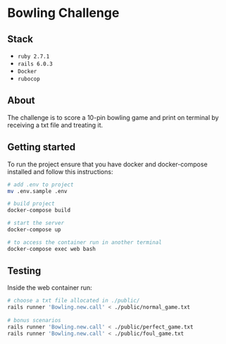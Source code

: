 # Bowling Challenge

## Stack

* `ruby 2.7.1`
* `rails 6.0.3`
* `Docker`
* `rubocop`

## About

The challenge is to score a 10-pin bowling game and print on terminal by receiving a txt file and treating it.

## Getting started

To run the project ensure that you have docker and docker-compose installed and follow this instructions:

```bash
# add .env to project
mv .env.sample .env

# build project
docker-compose build

# start the server
docker-compose up

# to access the container run in another terminal
docker-compose exec web bash
```

## Testing

Inside the web container run:

```bash
# choose a txt file allocated in ./public/
rails runner 'Bowling.new.call' < ./public/normal_game.txt
 
# bonus scenarios
rails runner 'Bowling.new.call' < ./public/perfect_game.txt
rails runner 'Bowling.new.call' < ./public/foul_game.txt
```
